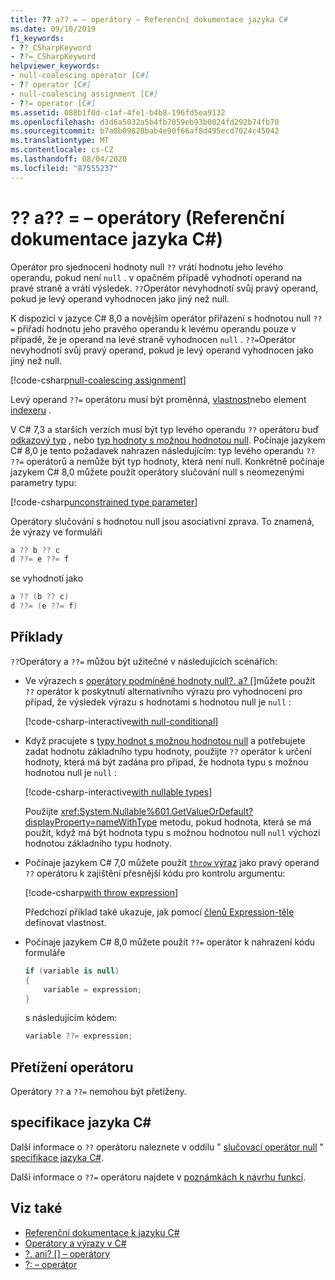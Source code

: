 ```yaml
---
title: ?? a?? = – operátory – Referenční dokumentace jazyka C#
ms.date: 09/10/2019
f1_keywords:
- ??_CSharpKeyword
- ??=_CSharpKeyword
helpviewer_keywords:
- null-coalescing operator [C#]
- ?? operator [C#]
- null-coalescing assignment [C#]
- ??= operator [C#]
ms.assetid: 088b1f0d-c1af-4fe1-b4b8-196fd5ea9132
ms.openlocfilehash: d3d6a5032a5b4fb7059eb93b0024fd292b74fb70
ms.sourcegitcommit: b7a8b09828bab4e90f66af8d495ecd7024c45042
ms.translationtype: MT
ms.contentlocale: cs-CZ
ms.lasthandoff: 08/04/2020
ms.locfileid: "87555237"
---
```

# <a name="-and--operators-c-reference"></a>?? a?? = – operátory (Referenční dokumentace jazyka C#)

Operátor pro sjednocení hodnoty null `??` vrátí hodnotu jeho levého operandu, pokud není `null` . v opačném případě vyhodnotí operand na pravé straně a vrátí výsledek. `??`Operátor nevyhodnotí svůj pravý operand, pokud je levý operand vyhodnocen jako jiný než null.

K dispozici v jazyce C# 8,0 a novějším operátor přiřazení s hodnotou null `??=` přiřadí hodnotu jeho pravého operandu k levému operandu pouze v případě, že je operand na levé straně vyhodnocen `null` . `??=`Operátor nevyhodnotí svůj pravý operand, pokud je levý operand vyhodnocen jako jiný než null.

[!code-csharp[null-coalescing assignment](snippets/NullCoalescingOperator.cs#Assignment)]

Levý operand `??=` operátoru musí být proměnná, [vlastnost](../../programming-guide/classes-and-structs/properties.md)nebo element [indexeru](../../programming-guide/indexers/index.md) .

V C# 7,3 a starších verzích musí být typ levého operandu `??` operátoru buď [odkazový typ](../keywords/reference-types.md) , nebo [typ hodnoty s možnou hodnotou null](../builtin-types/nullable-value-types.md). Počínaje jazykem C# 8,0 je tento požadavek nahrazen následujícím: typ levého operandu `??` `??=` operátorů a nemůže být typ hodnoty, která není null. Konkrétně počínaje jazykem C# 8,0 můžete použít operátory slučování null s neomezenými parametry typu:

[!code-csharp[unconstrained type parameter](snippets/NullCoalescingOperator.cs#UnconstrainedType)]

Operátory slučování s hodnotou null jsou asociativní zprava. To znamená, že výrazy ve formuláři

```csharp
a ?? b ?? c
d ??= e ??= f
```

se vyhodnotí jako

```csharp
a ?? (b ?? c)
d ??= (e ??= f)
```

## <a name="examples"></a>Příklady

`??`Operátory a `??=` můžou být užitečné v následujících scénářích:

- Ve výrazech s [operátory podmíněné hodnoty null?. a? []](member-access-operators.md#null-conditional-operators--and-)můžete použít `??` operátor k poskytnutí alternativního výrazu pro vyhodnocení pro případ, že výsledek výrazu s hodnotami s hodnotou null je `null` :

  [!code-csharp-interactive[with null-conditional](snippets/NullCoalescingOperator.cs#WithNullConditional)]

- Když pracujete s [typy hodnot s možnou hodnotou null](../builtin-types/nullable-value-types.md) a potřebujete zadat hodnotu základního typu hodnoty, použijte `??` operátor k určení hodnoty, která má být zadána pro případ, že hodnota typu s možnou hodnotou null je `null` :

  [!code-csharp-interactive[with nullable types](snippets/NullCoalescingOperator.cs#WithNullableTypes)]

  Použijte <xref:System.Nullable%601.GetValueOrDefault?displayProperty=nameWithType> metodu, pokud hodnota, která se má použít, když má být hodnota typu s možnou hodnotou null `null` výchozí hodnotou základního typu hodnoty.

- Počínaje jazykem C# 7,0 můžete použít [ `throw` výraz](../keywords/throw.md#the-throw-expression) jako pravý operand `??` operátoru k zajištění přesnější kódu pro kontrolu argumentu:

  [!code-csharp[with throw expression](snippets/NullCoalescingOperator.cs#WithThrowExpression)]

  Předchozí příklad také ukazuje, jak pomocí [členů Expression-těle](../../programming-guide/statements-expressions-operators/expression-bodied-members.md) definovat vlastnost.

- Počínaje jazykem C# 8,0 můžete použít `??=` operátor k nahrazení kódu formuláře

  ```csharp
  if (variable is null)
  {
      variable = expression;
  }
  ```

  s následujícím kódem:

  ```csharp
  variable ??= expression;
  ```

## <a name="operator-overloadability"></a>Přetížení operátoru

Operátory `??` a `??=` nemohou být přetíženy.

## <a name="c-language-specification"></a>specifikace jazyka C#

Další informace o `??` operátoru naleznete v oddílu " [slučovací operátor null](~/_csharplang/spec/expressions.md#the-null-coalescing-operator) " [specifikace jazyka C#](~/_csharplang/spec/introduction.md).

Další informace o `??=` operátoru najdete v [poznámkách k návrhu funkcí](~/_csharplang/proposals/csharp-8.0/null-coalescing-assignment.md).

## <a name="see-also"></a>Viz také

- [Referenční dokumentace k jazyku C#](../index.md)
- [Operátory a výrazy v C#](index.md)
- [?. ani? [] – operátory](member-access-operators.md#null-conditional-operators--and-)
- [?: – operátor](conditional-operator.md)
